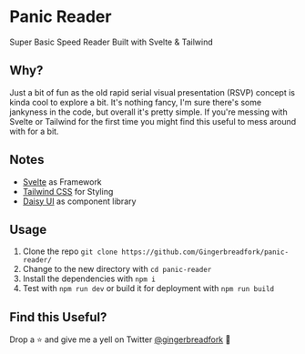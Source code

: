 # Panic Reader
Super Basic Speed Reader Built with Svelte &amp; Tailwind

## Why?
Just a bit of fun as the old rapid serial visual presentation (RSVP) concept is kinda cool to explore a bit. It's nothing fancy, I'm sure there's some jankyness in the code, but overall it's pretty simple. If you're messing with Svelte or Tailwind for the first time you might find this useful to mess around with for a bit.

## Notes
- [Svelte](https://svelte.dev/) as Framework
- [Tailwind CSS](https://tailwindcss.com/) for Styling
- [Daisy UI](https://daisyui.com/) as component library

## Usage
1. Clone the repo `git clone https://github.com/Gingerbreadfork/panic-reader/`
2. Change to the new directory with `cd panic-reader`
3. Install the dependencies with `npm i`
4. Test with `npm run dev` or build it for deployment with `npm run build`

## Find this Useful?
Drop a ⭐ and give me a yell on Twitter [@gingerbreadfork](https://twitter.com/gingerbreadfork) 🤘
